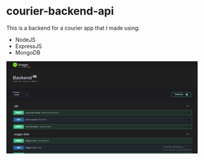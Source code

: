 # courier-backend-api

This is a backend for a courier app that I made using:

- NodeJS
- ExpressJS
- MongoDB

![Documentation screenshot](https://github.com/zahirjunejo/courier-backend-api/blob/master/screenshot.PNG 'Documentation screenshot')
